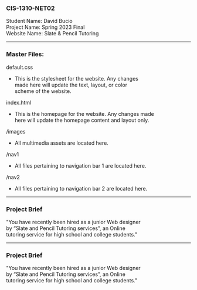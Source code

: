 <h3> CIS-1310-NET02 </h3>

<p>
Student Name: David Bucio <br>
Project Name: Spring 2023 Final <br>
Website Name: Slate & Pencil Tutoring </p>

<hr>

<h3> Master Files: </h3>

default.css
<ul><li>
This is the stylesheet for the website. Any changes <br>
made here will update the text, layout, or color <br>
scheme of the website.</li></ul>

index.html
<ul><li>
This is the homepage for the website. Any changes made <br>
here will update the homepage content and layout only.</li></ul>

/images
<ul><li>
All multimedia assets are located here.</li></ul>

/nav1
<ul><li>
All files pertaining to navigation bar 1 are located here.</li></ul>

/nav2
<ul><li>
All files pertaining to navigation bar 2 are located here.</li></ul>

<hr>

<h3> Project Brief </h3>

<p>
"You have recently been hired as a junior Web designer <br>
by “Slate and Pencil Tutoring services”, an Online <br>
tutoring service for high school and college students." </p>

<hr>

<h3> Project Brief </h3>

<p>
"You have recently been hired as a junior Web designer <br>
by “Slate and Pencil Tutoring services”, an Online <br>
tutoring service for high school and college students." </p>